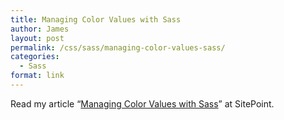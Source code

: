 ```yaml
---
title: Managing Color Values with Sass
author: James
layout: post
permalink: /css/sass/managing-color-values-sass/
categories:
  - Sass
format: link
---
```

Read my article &#8220;<a title="Managing Color Values with Sass" href="http://www.sitepoint.com/managing-color-values-with-sass/" target="_blank">Managing Color Values with Sass</a>&#8221; at SitePoint.